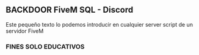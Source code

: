 ## BACKDOOR FiveM SQL - Discord
Este pequeño texto lo podemos introducir en cualquier server script de un servidor FiveM

### FINES SOLO EDUCATIVOS
